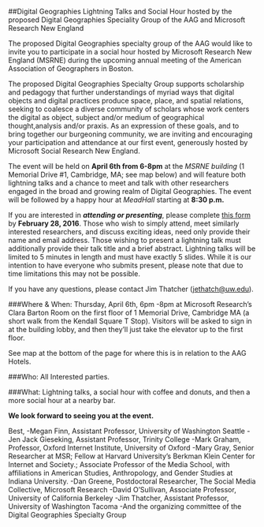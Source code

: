##Digital Geographies Lightning Talks and Social Hour hosted by the proposed Digital Geographies Speciality Group of the AAG and Microsoft Research New England

The proposed Digital Geographies specialty group of the AAG would like to invite you to participate in a social hour hosted by Microsoft Research New England (MSRNE) during the upcoming annual meeting of the American Association of Geographers in Boston.

The proposed Digital Geographies Specialty Group supports scholarship and pedagogy that further understandings of myriad ways that digital objects and digital practices produce space, place, and spatial relations, seeking to coalesce a diverse community of scholars whose work centers the digital as object, subject and/or medium of geographical thought,analysis and/or praxis. As an expression of these goals, and to bring together our burgeoning community, we are inviting and encouraging your participation and attendance at our first event, generously hosted by Microsoft Social Research New England.

The event will be held on **April 6th from 6-8pm** at the _MSRNE building_ (1 Memorial Drive #1, Cambridge, MA; see map below) and will feature both lightning talks and a chance to meet and talk with other researchers engaged in the broad and growing realm of Digital Geographies. The event will be followed by a happy hour at _MeadHall_ starting at **8:30 p.m.**

If you are interested in **_attending or presenting_**, please complete [this form](https://docs.google.com/forms/d/e/1FAIpQLSeLVM6HZaY-1bfuEV2Dun9aamPv5oDD_aHqkySFZ_AoAbzojw/viewform?c=0&w=1) by **February 28, 2016**. Those who wish to simply attend, meet similarly interested researchers, and discuss exciting ideas, need only provide their name and email address. Those wishing to present a lightning talk must additionally provide their talk title and a brief abstract. Lightning talks will be limited to 5 minutes in length and must have exactly 5 slides. While it is our intention to have everyone who submits present, please note that due to time limitations this may not be possible.

If you have any questions, please contact Jim Thatcher (jethatch@uw.edu).

###Where & When:
Thursday, April 6th, 6pm -8pm at Microsoft Research’s Clara Barton Room on the first floor of 1 Memorial Drive, Cambridge MA (a short walk from the Kendall Square T Stop). Visitors will be asked to sign in at the building lobby, and then they’ll just take the elevator up to the first floor. 

See map at the bottom of the page for where this is in relation to the AAG Hotels.

###Who:
All Interested parties.

###What:
Lightning talks, a social hour with coffee and donuts, and then a more social hour at a nearby bar.


**We look forward to seeing you at the event.**

Best,
-Megan Finn, Assistant Professor, University of Washington Seattle
-Jen Jack Gieseking, Assistant Professor, Trinity College
-Mark Graham, Professor, Oxford Internet Institute, University of Oxford
-Mary Gray, Senior Researcher at MSR; Fellow at Harvard University’s Berkman Klein Center for Internet and Society.; Associate Professor of the Media School, with affiliations in American Studies, Anthropology, and Gender Studies at Indiana University.
-Dan Greene, Postdoctoral Researcher, The Social Media Collective, Microsoft Research
-David O’Sullivan, Associate Professor, University of California Berkeley
-Jim Thatcher, Assistant Professor, University of Washington Tacoma
-And the organizing committee of the Digital Geographies Specialty Group
